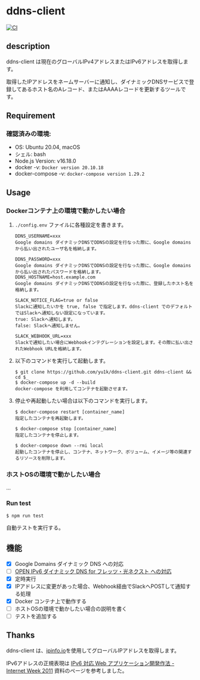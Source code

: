 # ddns-client

[![CI](https://github.com/yu1k/ddns-client/actions/workflows/ci.yml/badge.svg?branch=main)](https://github.com/yu1k/ddns-client/actions/workflows/ci.yml)

## description

ddns-client は現在のグローバルIPv4アドレスまたはIPv6アドレスを取得します。

取得したIPアドレスをネームサーバーに通知し、ダイナミックDNSサービスで登録してあるホスト名のAレコード、またはAAAAレコードを更新するツールです。

## Requirement

### 確認済みの環境:

- OS: Ubuntu 20.04, macOS
- シェル: bash
- Node.js Version: v16.18.0
- docker -v: `Docker version 20.10.18`
- docker-compose -v: `docker-compose version 1.29.2`

## Usage

### Dockerコンテナ上の環境で動かしたい場合

1. `./config.env` ファイルに各種設定を書きます。
    
    ```
    DDNS_USERNAME=xxx
    Google domains ダイナミックDNSでDDNSの設定を行なった際に、Google domainsから払い出されたユーザ名を格納します。
    
    DDNS_PASSWORD=xxx
    Google domains ダイナミックDNSでDDNSの設定を行なった際に、Google domainsから払い出されたパスワードを格納します。
    DDNS_HOSTNAME=host.example.com
    Google domains ダイナミックDNSでDDNSの設定を行なった際に、登録したホスト名を格納します。
    
    SLACK_NOTICE_FLAG=true or false
    Slackに通知したいかを true, false で指定します。ddns-client でのデフォルトではSlackへ通知しない設定になっています。
    true: Slackへ通知します。
    false: Slackへ通知しません。
    
    SLACK_WEBHOOK_URL=xxx
    Slackで通知したい場合にWebhookインテグレーションを設定します。その際に払い出されたWebhook URLを格納します。
    ```

2. 以下のコマンドを実行して起動します。

    ```
    $ git clone https://github.com/yu1k/ddns-client.git ddns-client && cd $_
    $ docker-compose up -d --build
    docker-compose を利用してコンテナを起動させます。
    ```

3. 停止や再起動したい場合は以下のコマンドを実行します。

    ```
    $ docker-compose restart [container_name]
    指定したコンテナを再起動します。

    $ docker-compose stop [container_name]
    指定したコンテナを停止します。

    $ docker-compose down --rmi local
    起動したコンテナを停止し、コンテナ、ネットワーク、ボリューム、イメージ等の関連するリソースを削除します。
    ```

### ホストOSの環境で動かしたい場合

...

### Run test

```
$ npm run test
```

自動テストを実行する。

## 機能

- [x] Google Domains ダイナミック DNS への対応
- [ ] [OPEN IPv6 ダイナミック DNS for フレッツ・光ネクスト への対応](https://i.open.ad.jp/)
- [x] 定時実行
- [x] IPアドレスに変更があった場合、Webhook経由でSlackへPOSTして通知する処理
- [x] Docker コンテナ上で動作する
- [ ] ホストOSの環境で動かしたい場合の説明を書く
- [ ] テストを追加する

## Thanks

ddns-client は、[ipinfo.io](https://ipinfo.io/)を使用してグローバルIPアドレスを取得します。

IPv6アドレスの正規表現は [IPv6 対応 Web アプリケーション開発作法 -  Internet Week 2011](https://www.nic.ad.jp/ja/materials/iw/2011/proceedings/t5/t5-04.pdf) 資料のページを参考しました。
